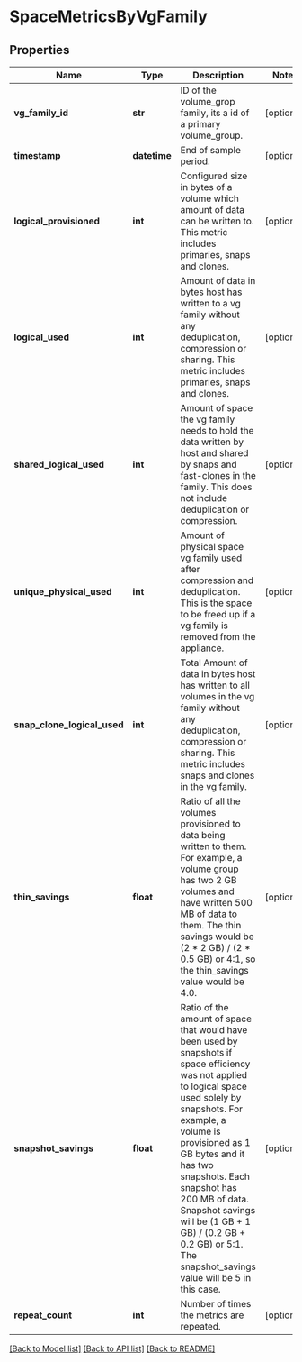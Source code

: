 # SpaceMetricsByVgFamily

## Properties
Name | Type | Description | Notes
------------ | ------------- | ------------- | -------------
**vg_family_id** | **str** | ID of the volume_grop family, its a id of a primary volume_group. | [optional] 
**timestamp** | **datetime** | End of sample period. | [optional] 
**logical_provisioned** | **int** | Configured size in bytes of a volume which amount of data can be written to. This metric includes primaries, snaps and clones. | [optional] 
**logical_used** | **int** | Amount of data in bytes host has written to a vg family without any deduplication, compression or sharing. This metric includes primaries, snaps and clones. | [optional] 
**shared_logical_used** | **int** | Amount of space the vg family needs to hold the data written by host and shared by snaps and fast-clones in the family. This does not include deduplication or compression. | [optional] 
**unique_physical_used** | **int** | Amount of physical space vg family used after compression and deduplication. This is the space to be freed up if a vg family is removed from the appliance. | [optional] 
**snap_clone_logical_used** | **int** | Total Amount of data in bytes host has written to all volumes in the vg family without any deduplication, compression or sharing. This metric includes snaps and clones in the vg family. | [optional] 
**thin_savings** | **float** | Ratio of all the volumes provisioned to data being written to them. For example, a volume group has two 2 GB volumes and have written 500 MB of data to them. The thin savings would be (2 * 2 GB) / (2 * 0.5 GB) or 4:1, so the thin_savings value would be 4.0. | [optional] 
**snapshot_savings** | **float** | Ratio of the amount of space that would have been used by snapshots if space efficiency was not applied to logical space used solely by snapshots. For example, a volume is provisioned as 1 GB bytes and it has two snapshots. Each snapshot has 200 MB of data. Snapshot savings will be (1 GB + 1 GB) / (0.2 GB + 0.2 GB) or 5:1. The snapshot_savings value will be 5 in this case. | [optional] 
**repeat_count** | **int** | Number of times the metrics are repeated. | [optional] 

[[Back to Model list]](../README.md#documentation-for-models) [[Back to API list]](../README.md#documentation-for-api-endpoints) [[Back to README]](../README.md)


